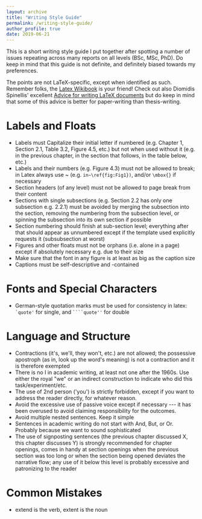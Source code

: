 ```yaml
---
layout: archive
title: "Writing Style Guide"
permalink: /writing-style-guide/
author_profile: true
date: 2019-06-21
---
```


This is a short writing style guide I put together after spotting a number of issues repeating across many reports on all levels (BSc, MSc, PhD). Do keep in mind that this guide is not definite, and definitely biased towards my preferences. 

The points are not LaTeX-specific, except when identified as such. Remember folks, the [Latex Wikibook](https://en.wikibooks.org/wiki/LaTeX) is your friend! 
Check out also Diomidis Spinellis' excellent [Advice for writing LaTeX documents](https://github.com/dspinellis/latex-advice) but do keep in mind that some of this advice is better for paper-writing than thesis-writing.

# Labels and Floats

* Labels must Capitalize their initial letter if numbered (e.g. Chapter 1, Section 2.1, Table 3.2, Figure 4.5, etc.) but not when used without it (e.g. in the previous chapter, in the section that follows, in the table below, etc.)
* Labels and their numbers (e.g. Figure 4.3) must not be allowed to break; in Latex always use ~ (e.g. `in~\ref{fig:Fig1})`, and/or `\mbox{}` if necessary
* Section headers (of any level) must not be allowed to page break from their content
* Sections with single subsections (e.g. Section 2.2 has only one subsection e.g. 2.2.1) must be avoided by merging the subsection into the section, removing the numbering from the subsection level, or spinning the subsection into its own section if possible
* Section numbering should finish at sub-section level; everything after that should appear as unnumbered except if the template used explicitly requests it (subsubsection at worst)
* Figures and other floats must not be orphans (i.e. alone in a page) except if absolutely necessary e.g. due to their size
* Make sure that the font in any figure is at least as big as the caption size
* Captions must be self-descriptive and -contained

# Fonts and Special Characters

* German-style quotation marks must be used for consistency in latex: `` `quote' `` for single, and `` ````quote'' `` for double

# Language and Structure

* Contractions (it's, we'll, they won't, etc.) are not allowed; the possessive apostroph (as in, look up the word's meaning) is not a contraction and it is therefore exempted
* There is no I in academic writing, at least not one after the 1960s. Use either the royal "we" or an indirect construction to indicate who did this task/experiment/etc.
* The use of 2nd person ('you') is strictly forbidden, except if you want to address the reader directly, for whatever reason. 
* Avoid the excessive use of passive voice except if necessary --- it has been overused to avoid claiming responsibility for the outcomes.
* Avoid multiple nested sentences. Keep it simple
* Sentences in academic writing do not start with And, But, or Or. Probably because we want to sound sophisticated
* The use of signposting sentences (the previous chapter discussed X, this chapter discusses Y) is strongly recommended for chapter openings, comes in handy at section openings when the previous section was too long or when the section being opened deviates the narrative flow; any use of it below this level is probably excessive and patronizing to the reader

# Common Mistakes
* extend is the verb, extent is the noun


